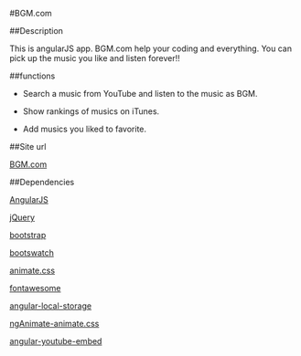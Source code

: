 #BGM.com

##Description 

This is angularJS app.  BGM.com help your coding and everything. You can pick up the music you like and listen forever!!

##functions

- Search a music from YouTube and listen to the music as BGM.

- Show rankings of musics on iTunes.

- Add musics you liked to favorite.

##Site url

[BGM.com](https://bgm-com.herokuapp.com/#/BGM.com/)

##Dependencies

[AngularJS](https://github.com/angular/angular.js)

[jQuery](https://github.com/jquery/jquery)

[bootstrap](https://github.com/twbs/bootstrap)

[bootswatch](https://github.com/thomaspark/bootswatch/)

[animate.css](https://github.com/daneden/animate.css)

[fontawesome](https://github.com/FortAwesome/Font-Awesome)

[angular-local-storage](https://github.com/grevory/angular-local-storage)

[ngAnimate-animate.css](https://github.com/yearofmoo/ngAnimate-animate.css)

[angular-youtube-embed](https://github.com/brandly/angular-youtube-embed)
